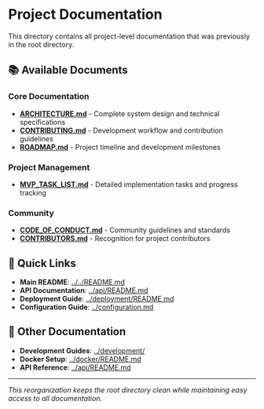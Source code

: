 # Project Documentation

This directory contains all project-level documentation that was previously in the root directory.

## 📚 Available Documents

### Core Documentation
- [**ARCHITECTURE.md**](ARCHITECTURE.md) - Complete system design and technical specifications
- [**CONTRIBUTING.md**](CONTRIBUTING.md) - Development workflow and contribution guidelines
- [**ROADMAP.md**](ROADMAP.md) - Project timeline and development milestones

### Project Management
- [**MVP_TASK_LIST.md**](MVP_TASK_LIST.md) - Detailed implementation tasks and progress tracking

### Community
- [**CODE_OF_CONDUCT.md**](CODE_OF_CONDUCT.md) - Community guidelines and standards
- [**CONTRIBUTORS.md**](CONTRIBUTORS.md) - Recognition for project contributors

## 🔗 Quick Links

- **Main README**: [../../README.md](../../README.md)
- **API Documentation**: [../api/README.md](../api/README.md)
- **Deployment Guide**: [../deployment/README.md](../deployment/README.md)
- **Configuration Guide**: [../configuration.md](../configuration.md)

## 📁 Other Documentation

- **Development Guides**: [../development/](../development/)
- **Docker Setup**: [../docker/README.md](../docker/README.md)
- **API Reference**: [../api/README.md](../api/README.md)

---

*This reorganization keeps the root directory clean while maintaining easy access to all documentation.*
